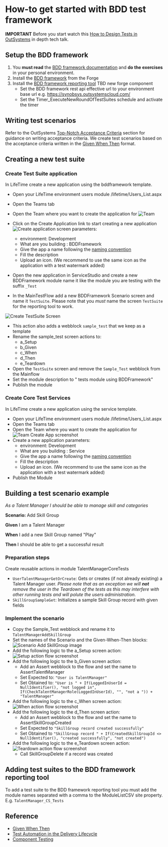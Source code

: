 # How-to get started with BDD test framework

**IMPORTANT** Before you start watch this [How to Design Tests in OutSystems](https://www.outsystems.com/events/tech-talks/designing-application-testing/) in depth tech talk.

## Setup the BDD framework

1. You **must read** the [BDD framework documentation](https://www.outsystems.com/forge/Component_Documentation.aspx?ProjectId=1201&ProjectName=bddframework) and **do the exercises** in your personal environment.
2. Install the [BDD framework](https://www.outsystems.com/forge/component-overview/1201/bddframework) from the Forge
3. Install the [BDD framework reporting tool](#) TBD new forge component
    - Set the BDD framework rest api effective url to your environment base url e.g. https://synobsys.outsystemscloud.com/
    - Set the Timer_ExecuteNewRoundOfTestSuites schedule and activate the timer


## Writing test scenarios
Refer to the OutSystems [Top-Notch Acceptance Criteria](https://success.outsystems.com/Documentation/11/Managing_the_Applications_Lifecycle/Test_Automation_in_the_Delivery_Lifecycle#Top-Notch_Acceptance_Criteria) section for guidance on writing acceptance criteria.
We create test scenarios based on the acceptance criteria written in the [Given When Then](https://www.agilealliance.org/glossary/gwt) format.

## Creating a new test suite

### Create Test Suite application
In LifeTime create a new application using the bddframework template.
- Open your LifeTime environment users module <yourlifetimeserver>/lifetime/Users_List.aspx
- Open the Teams tab
- Open the Team where you want to create the application for ![Team](images\TeamCreateApplication.png)
- Click on the Create Application link  to start creating a new application ![Create application screen](images\LifeTimeCreateApplication.png) parameters:
    - environment: Development
    - What are you building : BDDFramework
    - Give the app a name following the [naming convention](OutSystemsNamingConventions.md)
    - Fill the description
    - Upload an icon. (We recommend to use the same icon as the application with a test watermark added)

- Open the new application in ServiceStudio and create a new BDDFramework module name it like the module you are testing with the suffix `_Test`
- In the MainTestFlow add a new BDDFramework Scenario screen and name it `TestSuite`. Please note that you *must* name the screen `TestSuite` for the reporting tool to work.

![Create TestSuite Screen](images\CreateTestSuiteScreen.png)

- This action also adds a webblock `sample_test` that we keep as a template
- Rename the sample_test screen actions to:
    - a_Setup
    - b_Given
    - c_When
    - d_Then
    - e_Teardown
- Open the `TestSuite` screen and remove the `Sample_Test` webblock from the Mainflow
- Set the module description to "<tested module name> tests module using BDDFramework"
- Publish the module

### Create Core Test Services
In LifeTime create a new application using the service template.
- Open your LifeTime environment users module <yourlifetimeserver>/lifetime/Users_List.aspx
- Open the Teams tab
- Open the Team where you want to create the application for ![Team Create App screenshot](images\TeamCreateApplication.png)
- Create a new application parameters:
    - environment: Development
    - What are you building : Service
    - Give the app a name following the [naming convention](OutSystemsNamingConventions.md)
    - Fill the description
    - Upload an icon. (We recommend to use the same icon as the application with a test watermark added)
- Publish the Module

## Building a test scenario example

_As a Talent Manager I should be able to manage skill and categories_

**Scenario:** Add Skill Group

**Given** I am a Talent Manager

**When** I add a new Skill Group  named "Play"

**Then** I should be able to get a successful result

### Preparation steps
Create reusable actions in module TalentManagerCoreTests
- `UserTalentManagerGetOrCreate`: Gets or creates (if not already existing) a Talent Manager user. _Please note that as an exception we will **not** remove the user in the Teardown of the tests as this may interfere with other running tests and will polute the users administration._
- `SkillGroupSampleGet`: Initializes a sample Skill Group record with given fields

### Implement the scenario
- Copy the Sample_Test webblock and rename it to `TalentManagerAddSkillGroup`
- Set the names of the Scenario and the Given-When-Then blocks: ![Scenario Add SkillGroup image](images\ScenarioAddSkillGroup.png)
- Add the following logic to the a_Setup screen action: ![Setup action flow screenshot](images\SetupScreenAction.png)
- Add the following logic to the b_Given screen action:
    - Add an Assert webblock to the flow and set the name to AssertTalentManager
    - Set Expected to: `"User is TalentManager"`
    - Set Obtained to: `"User is " +
If(LoggedInUserId = NullIdentifier(), "not logged in",
If(CheckTalentManagerRole(LoggedInUserId), "", "not a ")) + "TalentManager"`
- Add the following logic to the c_When screen action: ![When action flow screenshot](images\WhenScreenAction.png)
- Add the following logic to the d_Then screen action:
    - Add an Assert webblock to the flow and set the name to AssertSkillGroupCreated
    - Set Expected to `"SkillGroup record created successfully"`
    - Set Obtained to `"SkillGroup record " +
If(CreatedSkillGroupId <> NullIdentifier(), "created successfully", "not created")`
- Add the following logic to the e_Teardown screen action: ![Teardown action flow screenshot]()
   - Call SkillGroupDelete if a record was created

## Adding test suites to the BDD framework reporting tool
To add a test suite to the BDD framework reporting tool you must add the module names separated with a comma to the ModuleListCSV site property. E.g. `TalentManager_CS_Tests`

<!--
# Example

_As a Store Manager I should be able to manage my
products and categories_

**Scenario:** Search shop products

**Given** that my shop has multiple wine products **and** one of those is an Altos de Luzon (Red)

**When** I search for the keywords "altos de"

**Then** I should get 1 single result containing Altos de Luzon (Red)


_As a Store Manager I should be able to manage my products and
categories_

**Scenario Outline:** Search shop products

**Given** that my shop has multiple wine products

**When** I search for the keywords “<Keywords>”

**Then** I should get <Number of Results>

Examples:

| Keywords | Number of Results |
| -------- | -- |
| Altos de | 1 |
| Altos | 3 |
| Hormigas | 2 |
-->

## Reference
- <a href="https://www.agilealliance.org/glossary/gwt" target="_blank">Given When Then</a>
- <a href="https://success.outsystems.com/Documentation/11/Managing_the_Applications_Lifecycle/Test_Automation_in_the_Delivery_Lifecycle" target="_blank">Test Automation in the Delivery Lifecycle</a>
- <a href="https://success.outsystems.com/Documentation/Best_Practices/OutSystems_Testing_Guidelines/Component_Testing" target="_blank">Component Testing</a>
